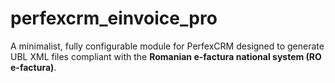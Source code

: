 # perfexcrm_einvoice_pro
A minimalist, fully configurable module for PerfexCRM designed to generate UBL XML files compliant with the **Romanian e-factura national system (RO e-factura)**. 
